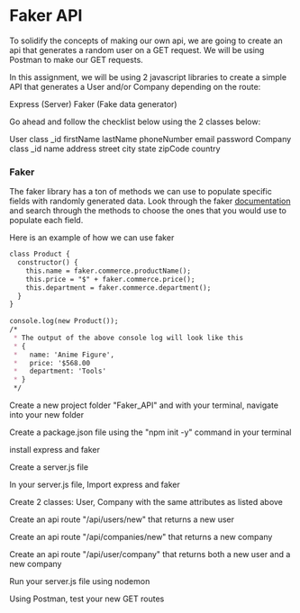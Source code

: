 # Faker API
To solidify the concepts of making our own api, we are going to create an api that generates a random user on a GET request. We will be using Postman to make our GET requests.



In this assignment, we will be using 2 javascript libraries to create a simple API that generates a User and/or Company depending on the route:

Express (Server)
Faker (Fake data generator)


Go ahead and follow the checklist below using the 2 classes below:

User class
_id
firstName
lastName
phoneNumber
email
password
Company class
_id
name
address
street
city
state
zipCode
country


### Faker
The faker library has a ton of methods we can use to populate specific fields with randomly generated data. Look through the faker [documentation](https://github.com/faker-js/faker) and search through the methods to choose the ones that you would use to populate each field.

Here is an example of how we can use faker
```md
class Product {
  constructor() {
    this.name = faker.commerce.productName();
    this.price = "$" + faker.commerce.price();
    this.department = faker.commerce.department();
  }
}
    
console.log(new Product());
/*
 * The output of the above console log will look like this
 * {
 *   name: 'Anime Figure',
 *   price: '$568.00
 *   department: 'Tools' 
 * }
 */
 ````

Create a new project folder "Faker_API" and with your terminal, navigate into your new folder

Create a package.json file using the "npm init -y" command in your terminal

install express and faker

Create a server.js file

In your server.js file, Import express and faker

Create 2 classes: User, Company with the same attributes as listed above

Create an api route "/api/users/new" that returns a new user

Create an api route "/api/companies/new" that returns a new company

Create an api route "/api/user/company" that returns both a new user and a new company

Run your server.js file using nodemon

Using Postman, test your new GET routes

